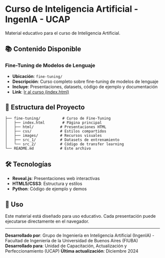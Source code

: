 # Curso de Inteligencia Artificial - IngenIA - UCAP

Material educativo para el curso de Inteligencia Artificial.

## 📚 Contenido Disponible

### Fine-Tuning de Modelos de Lenguaje
- **Ubicación**: `fine-tuning/`
- **Descripción**: Curso completo sobre fine-tuning de modelos de lenguaje
- **Incluye**: Presentaciones, datasets, código de ejemplo y documentación
- **Link**: [Ir al curso (index.html)](fine-tuning/index.html)

## 📁 Estructura del Proyecto

```
├── fine-tuning/          # Curso de Fine-Tuning
│   ├── index.html        # Página principal
│   ├── html/            # Presentaciones HTML
│   ├── css/             # Estilos compartidos
│   ├── images/          # Recursos visuales
│   ├── src_1/           # Datasets de entrenamiento
│   └── src_2/           # Código de transfer learning
└── README.md            # Este archivo
```

## 🛠️ Tecnologías

- **Reveal.js**: Presentaciones web interactivas
- **HTML5/CSS3**: Estructura y estilos
- **Python**: Código de ejemplo y demos

## 📝 Uso

Este material está diseñado para uso educativo. Cada presentación puede ejecutarse directamente en el navegador.

---

**Desarrollado por**: Grupo de Ingeniería en Inteligencia Artificial (IngenIA) - Facultad de Ingeniería de la Universidad de Buenos Aires (FIUBA)
**Desarrollado para**: Unidad de Capacitación, Actualización y Perfeccionamiento (UCAP)
**Última actualización**: Diciembre 2024